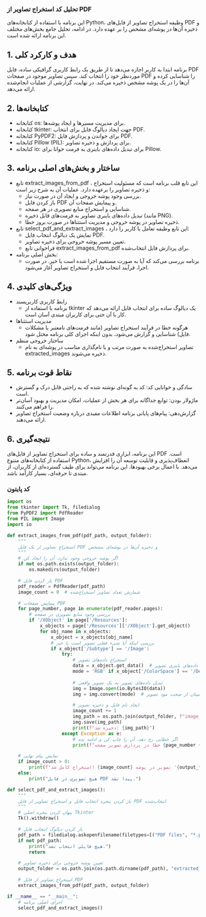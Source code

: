 ### تحلیل کد استخراج تصاویر از PDF
این برنامه با استفاده از کتابخانه‌های Python، وظیفه استخراج تصاویر از فایل‌های PDF و ذخیره آن‌ها در پوشه‌ای مشخص را بر عهده دارد. در ادامه، تحلیل جامع بخش‌های مختلف این برنامه ارائه شده است.

## 1. هدف و کارکرد کلی
برنامه ابتدا به کاربر اجازه می‌دهد تا از طریق یک رابط کاربری گرافیکی ساده، فایل PDF موردنظر خود را انتخاب کند. سپس تصاویر موجود در صفحات PDF را شناسایی کرده و آن‌ها را در یک پوشه مشخص ذخیره می‌کند. در نهایت، گزارشی از عملیات انجام‌شده ارائه می‌دهد.

## 2. کتابخانه‌ها
- کتابخانه os: برای مدیریت مسیرها و ایجاد پوشه‌ها.
- کتابخانه tkinter: جهت ایجاد دیالوگ فایل برای انتخاب PDF.
- کتابخانه PyPDF2: برای خواندن و پردازش فایل PDF.
- کتابخانه Pillow (PIL): برای پردازش و ذخیره تصاویر.
- کتابخانه io: برای تبدیل داده‌های باینری به فرمت خوانا برای Pillow.

## 3. ساختار و بخش‌های اصلی برنامه
-  تابع extract_images_from_pdf ، این تابع قلب برنامه است که مسئولیت استخراج و ذخیره تصاویر را برعهده دارد. عملیات آن به شرح زیر است:
    - بررسی وجود پوشه خروجی و ایجاد آن در صورت نیاز.
    - باز کردن فایل PDF و پیمایش صفحات آن.
    - شناسایی و استخراج منابع تصویری در هر صفحه.
    - تبدیل داده‌های باینری تصاویر به فرمت‌های قابل ذخیره (مانند PNG).
    - ذخیره تصاویر در پوشه خروجی و مدیریت استثناها در صورت بروز خطا.
-  تابع select_pdf_and_extract_images ، این تابع وظیفه تعامل با کاربر را دارد:
   - نمایش یک دیالوگ انتخاب فایل PDF.
   - تعیین مسیر پوشه خروجی برای ذخیره تصاویر.
   - فراخوانی تابع extract_images_from_pdf برای پردازش فایل انتخاب‌شده.
-  بخش اصلی برنامه:
   - برنامه بررسی می‌کند که آیا به صورت مستقیم اجرا شده است یا خیر. در صورت اجرا، فرآیند انتخاب فایل و استخراج تصاویر آغاز می‌شود.
 
## 4. ویژگی‌های کلیدی
- رابط کاربری کاربرپسند
    - برنامه با استفاده از tkinter یک دیالوگ ساده برای انتخاب فایل ارائه می‌دهد که کار با آن حتی برای کاربران مبتدی آسان است.
- مدیریت استثناها
    - هرگونه خطا در فرآیند استخراج تصاویر (مانند فرمت‌های نامعتبر یا مشکلات فایل) شناسایی و گزارش می‌شود، بدون اینکه اجرای کلی برنامه مختل شود.
- ساختار خروجی منظم
    - تصاویر استخراج‌شده به صورت مرتب و با نام‌گذاری مناسب در پوشه‌ای به نام extracted_images ذخیره می‌شوند.

## 5. نقاط قوت برنامه
- سادگی و خوانایی کد: کد به گونه‌ای نوشته شده که به راحتی قابل درک و گسترش است.
- ماژولار بودن: توابع جداگانه برای هر بخش از عملیات، امکان مدیریت و بهبود آسان‌تر را فراهم می‌کنند.
- گزارش‌دهی: پیام‌های پایانی برنامه اطلاعات مفیدی درباره وضعیت استخراج تصاویر ارائه می‌دهند.

## 6. نتیجه‌گیری
این برنامه، ابزاری قدرتمند و ساده برای استخراج تصاویر از فایل‌های PDF است. استفاده از کتابخانه‌های متنوع Python، انعطاف‌پذیری و قابلیت توسعه آن را افزایش می‌دهد. با اعمال برخی بهبودها، این برنامه می‌تواند برای طیف گسترده‌ای از کاربران، از مبتدی تا حرفه‌ای، بسیار کارآمد باشد.

### کد پایتون 
```python
import os
from tkinter import Tk, filedialog
from PyPDF2 import PdfReader
from PIL import Image
import io

def extract_images_from_pdf(pdf_path, output_folder):
    """
    استخراج تصاویر از یک فایل PDF و ذخیره آن‌ها در پوشه‌ای مشخص
    """
    # اگر پوشه خروجی وجود ندارد، آن را ایجاد کن
    if not os.path.exists(output_folder):
        os.makedirs(output_folder)

    # باز کردن فایل PDF
    pdf_reader = PdfReader(pdf_path)
    image_count = 0  # شمارش تعداد تصاویر استخراج‌شده

    # پیمایش صفحات PDF
    for page_number, page in enumerate(pdf_reader.pages):
        # بررسی وجود منابع تصویری در صفحه
        if '/XObject' in page['/Resources']:
            x_objects = page['/Resources']['/XObject'].get_object()
            for obj_name in x_objects:
                x_object = x_objects[obj_name]
                # بررسی اینکه آیا شیء فعلی تصویر است یا خیر
                if x_object['/Subtype'] == '/Image':
                    try:
                        # استخراج داده‌های تصویر
                        data = x_object.get_data()  # داده‌های باینری تصویر
                        mode = 'RGB' if x_object['/ColorSpace'] == '/DeviceRGB' else 'P'  # مشخص کردن مود رنگ
                        
                        # تبدیل داده‌های تصویر به یک تصویر واقعی
                        img = Image.open(io.BytesIO(data))
                        img = img.convert(mode)  # اطمینان از صحت مود تصویر

                        # ایجاد نام فایل و ذخیره تصویر
                        image_count += 1
                        img_path = os.path.join(output_folder, f"image_{page_number + 1}_{image_count}.png")
                        img.save(img_path)
                        print(f"ذخیره شد: {img_path}")
                    except Exception as e:
                        # اگر خطایی رخ دهد، آن را چاپ کن و ادامه بده
                        print(f"خطا در پردازش تصویر صفحه {page_number + 1}: {e}")

    # نمایش پیام نهایی
    if image_count > 0:
        print(f"استخراج کامل شد! {image_count} تصویر در پوشه '{output_folder}' ذخیره شد.")
    else:
        print("هیچ تصویری در فایل PDF پیدا نشد.")

def select_pdf_and_extract_images():
    """
    باز کردن پنجره انتخاب فایل و استخراج تصاویر از فایل PDF انتخاب‌شده
    """
    # پنهان کردن پنجره اصلی Tkinter
    Tk().withdraw()

    # باز کردن دیالوگ انتخاب فایل
    pdf_path = filedialog.askopenfilename(filetypes=[("PDF files", "*.pdf")])
    if not pdf_path:
        print("هیچ فایلی انتخاب نشد.")
        return

    # تعیین پوشه خروجی برای ذخیره تصاویر
    output_folder = os.path.join(os.path.dirname(pdf_path), "extracted_images")

    # استخراج تصاویر از فایل PDF
    extract_images_from_pdf(pdf_path, output_folder)

if __name__ == "__main__":
    # اجرای اصلی برنامه
    select_pdf_and_extract_images()

```


